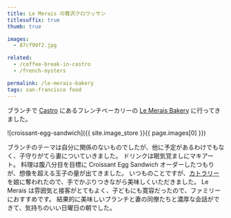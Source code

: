 ```yaml
---
title: Le Merais の贅沢クロワッサン
titlesuffix: true
thumb: true

images:
  - 87cf99f2.jpg

related:
  - /coffee-break-in-castro
  - /french-oysters

permalink: /le-merais-bakery
tags: san-francisco food
---
```


ブランチで [Castro](https://ja.wikipedia.org/wiki/%E3%82%AB%E3%82%B9%E3%83%88%E3%83%AD%E9%80%9A%E3%82%8A) にあるフレンチベーカリーの [Le Merais Bakery](http://www.lemaraisbakery.com/) に行ってきました。

![croissant-egg-sandwich]({{ site.image_store }}{{ page.images[0] }})

ブランチのテーマは自分に関係のないものでしたが、他に予定があるわけでもなく、子守りがてら妻についていきました。
ドリンクは眠気覚ましにマキアート。
料理は腹八分目を目標に Croissant Egg Sandwich オーダーしたつもりが、想像を超える玉子の量が出てきました。
いつものことですが、[カトラリー](https://ja.wikipedia.org/wiki/%E3%82%AB%E3%83%88%E3%83%A9%E3%83%AA%E3%83%BC)を娘に奪われたので、手でかぶりつきながら美味しくいただきました。
Le Merais は雰囲気と接客がとてもよく、子どもにも寛容だったので、ファミリーにおすすめです。
結果的に美味しいブランチと妻の同僚たちと濃厚な会話ができて、気持ちのいい日曜日の朝でした。
